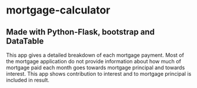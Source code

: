# mortgage-calculator

## Made with Python-Flask, bootstrap and DataTable

This app gives a detailed breakdown of each mortgage payment. Most of the mortgage application do not provide
information about how much of mortgage paid each month goes towards mortgage principal and towards interest.
This app shows contribution to interest and to mortgage principal is included in result.
